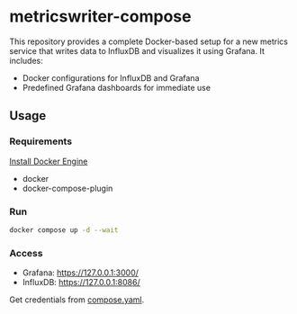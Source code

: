 # metricswriter-compose

This repository provides a complete Docker-based setup for a new metrics service
that writes data to InfluxDB and visualizes it using Grafana. It includes:

- Docker configurations for InfluxDB and Grafana
- Predefined Grafana dashboards for immediate use

## Usage
### Requirements
[Install Docker Engine](https://docs.docker.com/engine/install/)
- docker
- docker-compose-plugin

### Run
```bash
docker compose up -d --wait
```

### Access
- Grafana: https://127.0.0.1:3000/
- InfluxDB: https://127.0.0.1:8086/

Get credentials from [compose.yaml](./compose.yaml).

